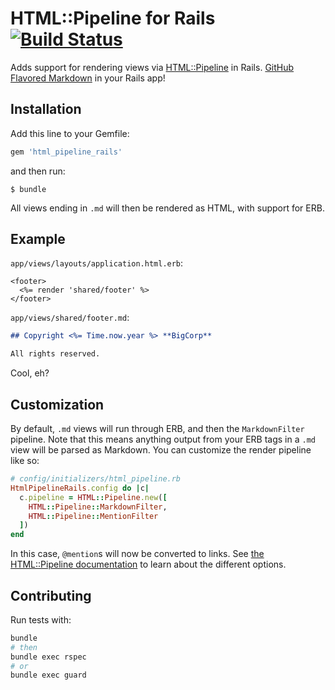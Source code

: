 # HTML::Pipeline for Rails [![Build Status](https://travis-ci.org/afeld/html_pipeline_rails.png?branch=master)](https://travis-ci.org/afeld/html_pipeline_rails)

Adds support for rendering views via [HTML::Pipeline](https://github.com/jch/html-pipeline) in Rails.  [GitHub Flavored Markdown](https://help.github.com/articles/github-flavored-markdown) in your Rails app!

## Installation

Add this line to your Gemfile:

```ruby
gem 'html_pipeline_rails'
```

and then run:

    $ bundle

All views ending in `.md` will then be rendered as HTML, with support for ERB.

## Example

`app/views/layouts/application.html.erb`:

```erb
<footer>
  <%= render 'shared/footer' %>
</footer>
```

`app/views/shared/footer.md`:

```markdown
## Copyright <%= Time.now.year %> **BigCorp**

All rights reserved.
```

Cool, eh?

## Customization

By default, `.md` views will run through ERB, and then the `MarkdownFilter` pipeline.  Note that this means anything output from your ERB tags in a `.md` view will be parsed as Markdown.  You can customize the render pipeline like so:

```ruby
# config/initializers/html_pipeline.rb
HtmlPipelineRails.config do |c|
  c.pipeline = HTML::Pipeline.new([
    HTML::Pipeline::MarkdownFilter,
    HTML::Pipeline::MentionFilter
  ])
end
```

In this case, `@mention`s will now be converted to links.  See [the HTML::Pipeline documentation](https://github.com/jch/html-pipeline#usage) to learn about the different options.

## Contributing

Run tests with:

```bash
bundle
# then
bundle exec rspec
# or
bundle exec guard
```

